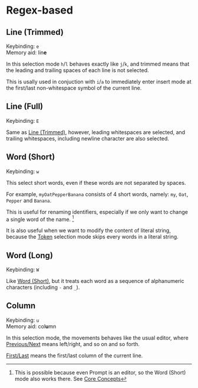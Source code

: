 # Regex-based

## Line (Trimmed)

Keybinding: `e`  
Memory aid: lin**e**

In this selection mode `h`/`l` behaves exactly like `j`/`k`, and trimmed means
that the leading and trailing spaces of each line is not selected.

This is usally used in conjuction with `i`/`a` to immediately enter insert mode at the first/last non-whitespace symbol of the current line.

## Line (Full)

Keybinding: `E`

Same as [Line (Trimmed)](#line-trimmed), however, leading whitespaces are selected, and trailing whitespaces, including newline character are also selected.

## Word (Short)

Keybinding: `w`

This select short words, even if these words are not separated by spaces.

For example, `myOatPepperBanana` consists of 4 short words, namely: `my`, `Oat`, `Pepper` and `Banana`.

This is useful for renaming identifiers, especially if we only want to change a single word of the name. [^1]

It is also useful when we want to modify the content of literal string, because the [Token](./syntax-tree-based.md#token) selection mode skips every words in a literal string.

## Word (Long)

Keybinding: `W`

Like [Word (Short)](#word-short), but it treats each word as a sequence of alphanumeric characters (including `-` and `_`).

[^1]: This is possible because even Prompt is an editor, so the Word (Short) mode also works there. See [Core Concepts](/core-concepts.md#2-every-component-is-a-buffereditor)

## Column

Keybinding: `u`  
Memory aid: col**u**mn

In this selection mode, the movements behaves like the usual editor, where [Previous/Next](./../movements.md#previousnext) means left/right, and so on and so forth.

[First/Last](./../movements.md#firstlast) means the first/last column of the current line.
